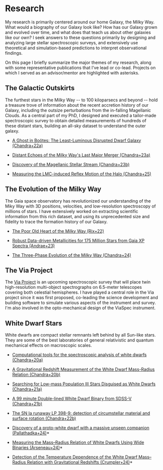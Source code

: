 <h1 id="Research">Research</h1>

My research is primarily centered around our home Galaxy, the Milky Way. What would a biography of our Galaxy look like? How has our Galaxy grown and evolved over time, and what does that teach us about other galaxies like our own? I seek answers to these questions primarily by designing and analyzing large stellar spectroscopic surveys, and extensively use theoretical and simulation-based predictions to interpret observational findings. 

On this page I briefly summarize the major themes of my research, along with some representative publications that I've lead or co-lead. Projects on which I served as an advisor/mentor are highlighted with asterisks.

<h2 id="oh">The Galactic Outskirts</h2>

The furthest stars in the Milky Way -- to 100 kiloparsecs and beyond -- hold a treasure trove of information about the recent accretion history of our Galaxy, including the outsize perturbations from the in-falling Magellanic Clouds. 
As a central part of my PhD, I designed and executed a tailor-made spectroscopic survey to obtain detailed measurements of hundreds of these distant stars, building an all-sky dataset to understand the outer galaxy. 

+ [A Ghost in Boötes: The Least-Luminous Disrupted Dwarf Galaxy (Chandra+22a)](https://ui.adsabs.harvard.edu/abs/2022ApJ...940..127C/abstract)

+ [Distant Echoes of the Milky Way's Last Major Merger (Chandra+23a)](https://ui.adsabs.harvard.edu/abs/2023ApJ...951...26C/abstract)

+ [Discovery of the Magellanic Stellar Stream (Chandra+23b)](https://ui.adsabs.harvard.edu/abs/2023ApJ...956..110C/abstract)

+ [Measuring the LMC-induced Reflex Motion of the Halo (Chandra+25)](https://ui.adsabs.harvard.edu/abs/2024arXiv240601676C/abstract)


<h2 id="oh">The Evolution of the Milky Way</h2>

The Gaia space observatory has revolutionized our understanding of the Miky Way with 3D positions, velocities, and low-resolution spectroscopy of millions of stars. I have extensively worked on extracting scientific information from this rich dataset, and using its unprecedented size and fidelity to trace the formation history of our Galaxy. 

+ [The Poor Old Heart of the Milky Way (Rix+22)](https://ui.adsabs.harvard.edu/abs/2022ApJ...941...45R/abstract)

+ [Robust Data-driven Metallicities for 175 Million Stars from Gaia XP Spectra (Andrae+23)](https://ui.adsabs.harvard.edu/abs/2023ApJS..267....8A/abstract)

+ [The Three-Phase Evolution of the Milky Way (Chandra+24)](https://ui.adsabs.harvard.edu/abs/2023arXiv231013050C/abstract)


<h2 id="oh">The Via Project</h2>

The [Via Project](https://github.com/via-project/) is an upcoming spectroscopic survey that will place twin high-resolution multi-object spectrographs on 6.5-meter telescopes covering both celestial hemispheres. I have played a central role in the Via project since it was first proposed, co-leading the science development and building software to simulate various aspects of the instrument and survey. I'm also involved in the opto-mechanical design of the ViaSpec instrument. 

<h2 id="oh">White Dwarf Stars</h2>

White dwarfs are compact stellar remnants left behind by all Sun-like stars. They are some of the best laboratories of general relativistic and quantum mechanical effects on macroscopic scales. 

+ [Computational tools for the spectroscopic analysis of white dwarfs (Chandra+20a)](https://ui.adsabs.harvard.edu/abs/2020MNRAS.497.2688C/abstract)

+ [A Gravitational Redshift Measurement of the White Dwarf Mass-Radius Relation (Chandra+20b)](https://ui.adsabs.harvard.edu/abs/2020ApJ...899..146C/abstract)

+ [Searching for Low-mass Population III Stars Disguised as White Dwarfs (Chandra+21a)](https://ui.adsabs.harvard.edu/abs/2021AJ....161..197C/abstract)

+ [A 99 minute Double-lined White Dwarf Binary from SDSS-V (Chandra+21b)](https://ui.adsabs.harvard.edu/abs/2021ApJ...921..160C/abstract)

+ [The SN Ia runaway LP 398-9: detection of circumstellar material and surface rotation (Chandra+22b)](https://ui.adsabs.harvard.edu/abs/2022MNRAS.512.6122C/abstract)

+ [Discovery of a proto-white dwarf with a massive unseen companion (Pallathadka+24)](https://ui.adsabs.harvard.edu/abs/2023arXiv231016313A/abstract)\*

+ [Measuring the Mass–Radius Relation of White Dwarfs Using Wide Binaries (Arseneau+24)](https://ui.adsabs.harvard.edu/abs/2024ApJ...963...17A/abstract)\*

+ [Detection of the Temperature Dependence of the White Dwarf Mass–Radius Relation with Gravitational Redshifts (Crumpler+24)](https://ui.adsabs.harvard.edu/abs/2024ApJ...977..237C/abstract)\*
